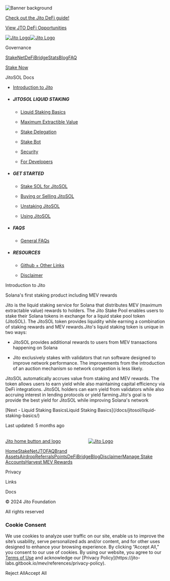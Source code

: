 ![Banner background](/_next/image/?url=%2Fboxes.webp&w=3840&q=75)

[Check out the Jito DeFi guide!](/defi/)

[View JTO DeFi Opportunities](/defi/)

[![Jito
Logo](/_next/image/?url=%2Fhomepage%2Fjito_logo_green_small.webp&w=3840&q=75)![Jito
Logo](/_next/image/?url=%2Fhomepage%2Fjito_logo_green_small.webp&w=3840&q=75)](/)

Governance

[StakeNet](/stakenet/)[DeFi](/defi/)[Bridge](/bridge/)[Stats](/stats/)[Blog](/blog/)[FAQ](/faq/)

[Stake Now](/staking/)

JitoSOL Docs

  * [Introduction to Jito](/docs/jitosol/introduction-to-jito/)

  * ##### JITOSOL LIQUID STAKING

    * [Liquid Staking Basics](/docs/jitosol/liquid-staking-basics/)

    * [Maximum Extractible Value](/docs/jitosol/maximum-extractible-value/)

    * [Stake Delegation](/docs/jitosol/stake-delegation/)

    * [Stake Bot](/docs/jitosol/stake-bot/)

    * [Security](/docs/jitosol/security/)

    * [For Developers](/docs/jitosol/for-developers/)

  * ##### GET STARTED

    * [Stake SOL for JitoSOL](/docs/jitosol/stake-sol-for-jitosol/)

    * [Buying or Selling JitoSOL](/docs/jitosol/buying-or-selling-jitosol/)

    * [Unstaking JitoSOL](/docs/jitosol/unstaking-jitosol/)

    * [Using JitoSOL](/docs/jitosol/using-jitosol/)

  * ##### FAQS

    * [General FAQs](/docs/jitosol/general-faqs/)

  * ##### RESOURCES

    * [Github + Other Links](/docs/jitosol/github-other-links/)

    * [Disclaimer](/docs/jitosol/disclaimer/)

Introduction to Jito

Solana's first staking product including MEV rewards

Jito is the liquid staking service for Solana that distributes MEV (maximum
extractable value) rewards to holders. The Jito Stake Pool enables users to
stake their Solana tokens in exchange for a liquid stake pool token (JitoSOL).
The JitoSOL token provides liquidity while earning a combination of staking
rewards and MEV rewards.Jito's liquid staking token is unique in two ways:

  * JitoSOL provides additional rewards to users from MEV transactions happening on Solana

  * Jito exclusively stakes with validators that run software designed to improve network performance. The improvements from the introduction of an auction mechanism so network congestion is less likely.

JitoSOL automatically accrues value from staking and MEV rewards. The token
allows users to earn yield while also maintaining capital efficiency via DeFi
integrations. JitoSOL holders can earn yield from validators while also
accruing interest in lending protocols or yield farming.Jito's goal is to
provide the best yield for JitoSOL while improving Solana's network

[Next \- Liquid Staking BasicsLiquid Staking Basics](/docs/jitosol/liquid-
staking-basics/)

Last updated: 5 months ago

[Jito home button and
logo![](data:image/svg+xml,%3csvg%20xmlns=%27http://www.w3.org/2000/svg%27%20version=%271.1%27%20width=%2785%27%20height=%2732%27/%3e)![Jito
Logo](data:image/gif;base64,R0lGODlhAQABAIAAAAAAAP///yH5BAEAAAAALAAAAAABAAEAAAIBRAA7)![Jito
Logo](/_next/image/?url=%2Fhomepage%2Fjito_logo_green_small.webp&w=256&q=75)](/)

[Home](/)[StakeNet](/stakenet/)[JTO](/jto/)[FAQ](/faq/)[Brand
Assets](https://drive.google.com/drive/u/0/folders/1KuEn60FLsmQZDSDDZ15dCPyxFgQAaAtL)[Airdrop](/airdrop/)[Referrals](/referrals/)[Points](/points/)[DeFi](/defi/)[Bridge](/bridge/)[Blog](/blog/)[Disclaimer](/docs/jitosol/disclaimer/)[Manage
Stake Accounts](/manage/)[Harvest MEV Rewards](/harvest/)

Privacy

Links

Docs

© 2024 Jito Foundation

All rights reserved

### Cookie Consent

We use cookies to analyze user traffic on our site, enable us to improve the
site’s usability, serve personalized ads and/or content, and for other uses
designed to enhance your browsing experience. By clicking “Accept All,” you
consent to our use of cookies. By using our website, you agree to our [Terms
of Use](https://jito-labs.gitbook.io/mev/references/terms-of-service) and
acknowledge our [Privacy Policy](https://jito-
labs.gitbook.io/mev/references/privacy-policy).

Reject AllAccept All

